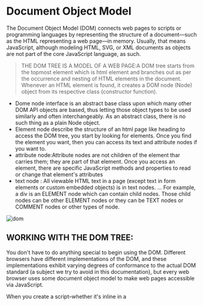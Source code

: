 # Document Object Model
The Document Object Model (DOM) connects web pages to scripts or programming languages by representing the structure of a document—such as the HTML representing a web page—in memory. Usually, that means JavaScript, although modeling HTML, SVG, or XML documents as objects are not part of the core JavaScript language, as such.
> THE DOM TREE IS A MODEL OF A WEB PAGE:A DOM tree starts from the topmost element which is html element and branches out as per the occurrence and nesting of HTML elements in the document. Whenever an HTML element is found, it creates a DOM node (Node) object from its respective class (constructor function).
-  Dome node  interface is an abstract base class upon which many other DOM API objects are based, thus letting those object types to be used similarly and often interchangeably. As an abstract class, there is no such thing as a plain Node object.
-   Element node describe the structure of an html page like heading to access the DOM tree, you start by looking for 
elements. Once you find the element you want, then you can access its text and attribute nodes if you 
want to.
- attribute node:Attribute nodes are not children of the element thar carries them; they are part of that element. Once 
you access an element, there are specific JavaScript methods and properties to read or change that element's attributes
- text node : All viewable HTML text in a page (except text in form elements or custom embedded objects) is in text nodes. ... For example, a div is an ELEMENT node which can contain child nodes. Those child nodes can be other ELEMENT nodes or they can be TEXT nodes or COMMENT nodes or other types of node.

![dom](https://curriculum-content.s3.amazonaws.com/fewpjs/fewpjs-the-dom-tree/Image_6_DomTree.png)
## WORKING WITH THE DOM TREE:
You don't have to do anything special to begin using the DOM. Different browsers have different implementations of the DOM, and these implementations exhibit varying degrees of conformance to the actual DOM standard (a subject we try to avoid in this documentation), but every web browser uses some document object model to make web pages accessible via JavaScript.

When you create a script–whether it's inline in a <script> element or included in the web page by means of a script loading instruction–you can immediately begin using the API for the document or window elements to manipulate the document itself or to get at the children of that document, which are the various elements in the web page. Your DOM programming may be something as simple as the following, which displays an alert message by using the alert() function from the window object, or it may use more sophisticated DOM methods to actually create new content, as in the longer example below.
1 -you can select dom element by id: The id selector uses the id attribute of an HTML element to select a specific element. The id of an element is unique within a page, so the id selector is used to select one unique element! To select an element with a specific id, write a hash (#) character, followed by the id of the element.
2 - select dom element by class: The getElementsByClassName method of Document interface returns an array-like object of all child elements which have all of the given class name(s). When called on the document object, the complete document is searched, including the root node. You may also call getElementsByClassName() on any element; it will return only elements which are descendants of the specified root element with the given class name(s)
 ### nodelist: 
 NodeList objects are collections of nodes, usually returned by properties such as Node. childNodes and methods such as document. querySelectorAll() . Although NodeList is not an Array , it is possible to iterate over it with forEach() . It can also be converted to a real Array using Array.
 A NodeList is a collection of document nodes. A NodeList and an HTML collection is very much the same thing. Both an HTMLCollection object and a NodeList object is an array-like list (collection) of objects.
  ### DOM interfaces: 
 This guide is about the objects and the actual things you can use to manipulate the DOM hierarchy. There are many points where understanding how these work can be confusing. For example, the object representing the HTML form element gets its name property from the HTMLFormElement interface but its className property from the HTMLElement interface. In both cases, the property you want is in that form object.

But the relationship between objects and the interfaces that they implement in the DOM can be confusing, and so this section attempts to say a little something about the actual interfaces in the DOM specification and how they are made available.

> Interfaces and Objects
Many objects borrow from several different interfaces. The table object, for example, implements a specialized HTMLTableElement interface, which includes such methods as createCaption and insertRow. But since it's also an HTML element, table implements the Element interface described in the DOM Element Reference chapter. And finally, since an HTML element is also, as far as the DOM is concerned, a node in the tree of nodes that make up the object model for an HTML or XML page, the table object also implements the more basic Node interface, from which Element derives.

When you get a reference to a table object, as in the following example, you routinely use all three of these interfaces interchangeably on the object, perhaps without knowing it.
> Core Interfaces in the DOM
This section lists some of the most commonly-used interfaces in the DOM. The idea is not to describe what these APIs do here but to give you an idea of the sorts of methods and properties you will see very often as you use the DOM. These common APIs are used in the longer examples in the DOM Examples chapter at the end of this book.

The document and window objects are the objects whose interfaces you generally use most often in DOM programming. In simple terms, the window object represents something like the browser, and the document object is the root of the document itself. Element inherits from the generic Node interface, and together these two interfaces provide many of the methods and properties you use on individual elements. These elements may also have specific interfaces for dealing with the kind of data those elements hold, as in the table object example in the previous section.

![domtree](https://data-flair.training/blogs/wp-content/uploads/sites/2/2019/08/Js-Dom-Tree.png)
## Testing the dom: 
This document provides samples for every interface that you can use in your own web development. In some cases, the samples are complete HTML pages, with the DOM access in a <script> element, the interface (e.g, buttons) necessary to fire up the script in a form, and the HTML elements upon which the DOM operates listed as well. When this is the case, you can cut and paste the example into a new HTML document, save it, and run the example from the browser.

There are some cases, however, when the examples are more concise. To run examples that only demonstrate the basic relationship of the interface to the HTML elements, you may want to set up a test page in which interfaces can be easily accessed from scripts. The following very simple web page provides a <script> element in the header in which you can place functions that test the interface, a few HTML elements with attributes that you can retrieve, set, or otherwise manipulate, and the web user interface necessary to call those functions from the browser.

You can use this test page or create a similar one to test the DOM interfaces you are interested in and see how they work on the browser platform. You can update the contents of the test() function as needed, create more buttons, or add elements as necessary.
